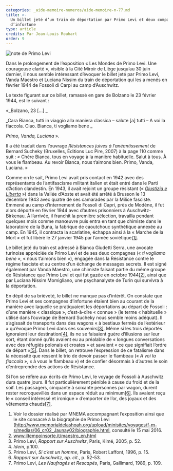 ```yaml
---
categories: _aide-memoire-numeros/aide-memoire-n-77.md
title: >-
  Un billet jeté d’un train de déportation par Primo Levi et deux compagnes
  d’infortune
type: article
credits: Par Jean-Louis Rouhart
order: 9
---
```

![note de Primo Levi](/assets/uploads/am-77-notte-de-primo-levi.jpg)





Dans le prolongement de l’exposition « Les Mondes de Primo Levi. Une courageuse clarté », visible à la Cité Miroir de Liège jusqu’au 30 juin dernier, il nous semble intéressant d’évoquer le billet jeté par Primo Levi, Vanda Maestro et Luciana Nissim du train de déportation qui les a menés en février 1944 de Fossoli di Carpi au camp d’Auschwitz.



Le texte figurant sur ce billet, ramassé en gare de Bolzano le 23 février 1944, est le suivant :



«_Bolzano, 23 \[...]
_

_Cara Bianca, tutti in viaggio alla maniera classica – salute \[a] tutti – A voi la fiaccola. Ciao. Bianca, ti vogliamo bene
_

_Primo, Vanda, Luciana_ ».



Il a été traduit dans l’ouvrage _Résistances juives à l’anéantissement_ de Bernard Sucheky (Bruxelles, Éditions Luc Pire, 2007) à la page 110 comme suit : « Chère Bianca, tous en voyage à la manière habituelle. Salut à tous. À vous le flambeau. Au revoir Bianca, nous t’aimons bien. Primo, Vanda, Luciana. »  

Comme on le sait, Primo Levi avait pris contact en 1942 avec des représentants de l’antifascisme militant italien et était entré dans le Parti d’Action clandestin. En 1943, il avait rejoint un groupe résistant (« [_Giustizia e Liberta_](https://fr.wikipedia.org/wiki/Giustizia_e_Libert%C3%A0) ») dans la Vallée d’Aoste et avait été arrêté à Brusson le 13 décembre 1943 avec quatre de ses camarades par la Milice fasciste. Emmené au camp d’internement de Fossoli di Capri, près de Modène, il fut alors déporté en février 1944 avec d’autres prisonniers à Auschwitz-Birkenau. À l’arrivée, il franchit la première sélection, travailla pendant quelques mois comme manœuvre puis entra en tant que chimiste dans le laboratoire de la Buna, la fabrique de caoutchouc synthétique annexée au camp. En 1945, il contracta la scarlatine, échappa ainsi à la « Marche de la Mort » et fut libéré le 27 janvier 1945 par l’armée soviétique[[1]](#footnote-1).

Le billet jeté du train est adressé à Bianca Giudetti Serra, une avocate turinoise appréciée de Primo Levi et de ses deux compagnes (« _ti vogliamo bene_ », « nous t’aimons bien »), engagée dans la Résistance contre le régime fasciste et au centre d’un échange de messages secrets. Il est signé également par Vanda Maestro, une chimiste faisant partie du même groupe de Résistance que Primo Levi et qui fut gazée en octobre 1944[[2]](#footnote-2), ainsi que par Luciana Nissim Momigliano, une psychanalyste de Turin qui survivra à la déportation.

En dépit de sa brièveté, le billet ne manque pas d’intérêt. On constate que Primo Levi et ses compagnes d’infortune étaient bien au courant de la manière avec laquelle se pratiquaient les déportations au départ de Fossoli : d’une manière « classique », c’est-à-dire « connue » (le terme  « habituelle » utilisé dans l’ouvrage de Bernard Sucheky nous semble moins adéquat). Il s’agissait de transports dans des wagons « à bestiaux fermés de l’extérieur » qu’évoque Primo Levi dans ses souvenirs[[3]](#footnote-3). Même si les trois déportés ignoraient leur destination[[4]](#footnote-4), ils ne se faisaient guère d’illusions sur leur sort, étant donné qu’ils avaient eu au préalable de « longues conversations avec des réfugiés polonais et croates » et savaient « ce que signifiait l’ordre de départ »[[5]](#footnote-5). Dans le billet, on retrouve l’expression de ce fatalisme dans la nécessité que ressent le trio de devoir passer le flambeau (« _A voi la fiaccola_ », « à vous le flambeau ») et de confier désormais à d’autres le soin d’entreprendre des actions de Résistance.

Si l’on se réfère aux écrits de Primo Levi, le voyage de Fossoli à Auschwitz dura quatre jours. Il fut particulièrement pénible à cause du froid et de la soif. Les passagers, cinquante à soixante personnes par wagon, durent rester recroquevillés dans un espace réduit au minimum[[6]](#footnote-6). Ils avaient reçu le « conseil intéressé et ironique » d’emporter de l’or, des joyaux et des vêtements chauds[[7]](#footnote-7).  



 



1. Voir le dossier réalisé par MNEMA accompagnant l’exposition ainsi que le site consacré à la biographie de Primo Levi   (<http://www.memorialdelashoah.org/upload/minisites/voyages/f-m-s/medias/06_cr02_Jaunay02/biographie.html>, consulté le 15 mai 2016.
2. [www.iltempoinsorte.it/maestro_en.html
](http://www.iltempoinsorte.it/maestro_en.html)
3. Primo Levi, _Rapport sur Auschwitz_, Paris, Kimé, 2005, p. 52.
4. _Idem_, p.100.
5. Primo Levi, _Si c’est un homme_, Paris, Robert Laffont, 1996, p. 15.
6. _Rapport sur Auschwitz, op. cit_., p. 52-53.
7. Primo Levi, _Les Naufragés et Rescapés_, Paris, Gallimard, 1989, p. 109.
